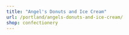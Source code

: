 ```yaml
---
title: "Angel's Donuts and Ice Cream"
url: /portland/angels-donuts-and-ice-cream/
shop: confectionery
---
```

